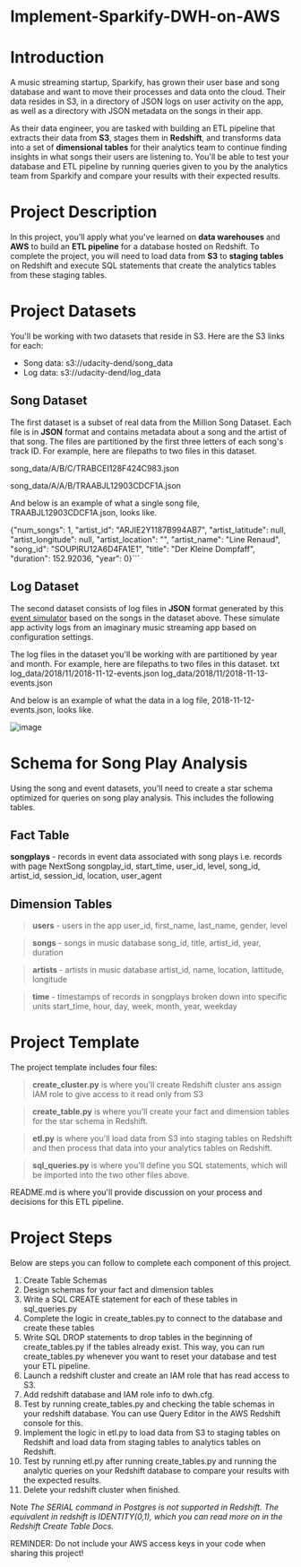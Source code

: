 # Implement-Sparkify-DWH-on-AWS

# Introduction
A music streaming startup, Sparkify, has grown their user base and song database and want to move their processes and data onto the cloud. Their data resides in S3, in a directory of JSON logs on user activity on the app, as well as a directory with JSON metadata on the songs in their app.

As their data engineer, you are tasked with building an ETL pipeline that extracts their data from **S3**, stages them in **Redshift**, and transforms data into a set of **dimensional tables** for their analytics team to continue finding insights in what songs their users are listening to. You'll be able to test your database and ETL pipeline by running queries given to you by the analytics team from Sparkify and compare your results with their expected results.

# Project Description
In this project, you'll apply what you've learned on **data warehouses** and **AWS** to build an **ETL pipeline** for a database hosted on Redshift. To complete the project, you will need to load data from **S3** to **staging tables** on Redshift and execute SQL statements that create the analytics tables from these staging tables.

# Project Datasets
You'll be working with two datasets that reside in S3. Here are the S3 links for each:

- Song data: s3://udacity-dend/song_data
- Log data: s3://udacity-dend/log_data

## Song Dataset
The first dataset is a subset of real data from the Million Song Dataset. Each file is in **JSON** format and contains metadata about a song and the artist of that song. The files are partitioned by the first three letters of each song's track ID. For example, here are filepaths to two files in this dataset.

song_data/A/B/C/TRABCEI128F424C983.json

song_data/A/A/B/TRAABJL12903CDCF1A.json

And below is an example of what a single song file, TRAABJL12903CDCF1A.json, looks like.

{"num_songs": 1, "artist_id": "ARJIE2Y1187B994AB7", "artist_latitude": null, "artist_longitude": null, "artist_location": "", "artist_name": "Line Renaud", "song_id": "SOUPIRU12A6D4FA1E1", "title": "Der Kleine Dompfaff", "duration": 152.92036, "year": 0}```


## Log Dataset
The second dataset consists of log files in **JSON** format generated by this [event simulator](https://github.com/Interana/eventsim) based on the songs in the dataset above. These simulate app activity logs from an imaginary music streaming app based on configuration settings.

The log files in the dataset you'll be working with are partitioned by year and month. For example, here are filepaths to two files in this dataset.
txt
log_data/2018/11/2018-11-12-events.json
log_data/2018/11/2018-11-13-events.json

And below is an example of what the data in a log file, 2018-11-12-events.json, looks like.

![image](https://github.com/TasneemAhmed/Implement-Sparkify-DWH-on-AWS/assets/49993791/89314627-2194-4dbb-8fe8-cd7de169f17b)

# Schema for Song Play Analysis
Using the song and event datasets, you'll need to create a star schema optimized for queries on song play analysis. This includes the following tables.

## Fact Table
**songplays** - records in event data associated with song plays i.e. records with page NextSong
songplay_id, start_time, user_id, level, song_id, artist_id, session_id, location, user_agent

## Dimension Tables
> **users** - users in the app
user_id, first_name, last_name, gender, level

> **songs** - songs in music database
song_id, title, artist_id, year, duration

> **artists** - artists in music database
artist_id, name, location, lattitude, longitude

> **time** - timestamps of records in songplays broken down into specific units
start_time, hour, day, week, month, year, weekday

# Project Template

The project template includes four files:
> **create_cluster.py** is where you'll create Redshift cluster ans assign IAM role to give access to it read only from S3

> **create_table.py** is where you'll create your fact and dimension tables for the star schema in Redshift.

> **etl.py** is where you'll load data from S3 into staging tables on Redshift and then process that data into your analytics tables on Redshift.

> **sql_queries.py** is where you'll define you SQL statements, which will be imported into the two other files above.

README.md is where you'll provide discussion on your process and decisions for this ETL pipeline.

# Project Steps
Below are steps you can follow to complete each component of this project.

1. Create Table Schemas
2. Design schemas for your fact and dimension tables
3. Write a SQL CREATE statement for each of these tables in sql_queries.py
4. Complete the logic in create_tables.py to connect to the database and create these tables
5. Write SQL DROP statements to drop tables in the beginning of create_tables.py if the tables already exist. This way, you can run create_tables.py whenever you want to reset your database and test your ETL pipeline.
6. Launch a redshift cluster and create an IAM role that has read access to S3.
7. Add redshift database and IAM role info to dwh.cfg.
8. Test by running create_tables.py and checking the table schemas in your redshift database. You can use Query Editor in the AWS Redshift console for this.
9. Implement the logic in etl.py to load data from S3 to staging tables on Redshift and load data from staging tables to analytics tables on Redshift.
10. Test by running etl.py after running create_tables.py and running the analytic queries on your Redshift database to compare your results with the expected results.
10. Delete your redshift cluster when finished.

Note
_The SERIAL command in Postgres is not supported in Redshift. The equivalent in redshift is IDENTITY(0,1), which you can read more on in the Redshift Create Table Docs._


REMINDER: Do not include your AWS access keys in your code when sharing this project!
